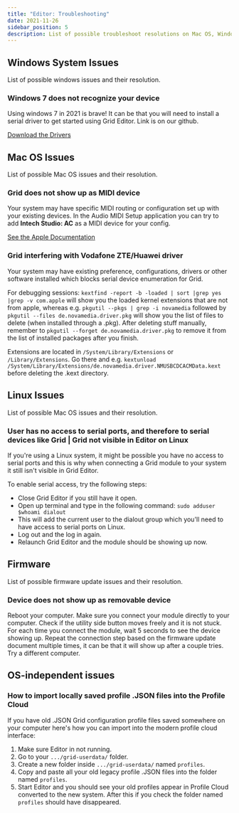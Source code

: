 ```yaml
---
title: "Editor: Troubleshooting"
date: 2021-11-26
sidebar_position: 5
description: List of possible troubleshoot resolutions on Mac OS, Windows and Linux.
---
```


## Windows System Issues

List of possible windows issues and their resolution.

### Windows 7 does not recognize your device
Using windows 7 in 2021 is brave! It can be that you will need to install a serial driver to get started using Grid Editor. Link is on our github.


[Download the Drivers](https://github.com/intechstudio/grid-fw/tree/master/Drivers/intech)

## Mac OS Issues

List of possible Mac OS issues and their resolution.

### Grid does not show up as MIDI device

Your system may have specific MIDI routing or configuration set up with your existing devices. In the Audio MIDI Setup application you can try to add **Intech Studio: AC** as a MIDI device for your config.

[See the Apple Documentation](https://support.apple.com/guide/audio-midi-setup/set-up-midi-devices-ams875bae1e0/mac)

### Grid interfering with Vodafone ZTE/Huawei driver

Your system may have existing preference, configurations, drivers or other software installed which blocks serial device enumeration for Grid.

For debugging sessions:
`kextfind -report -b -loaded | sort |grep yes |grep -v com.apple` will show you the loaded kernel extensions that are not from apple, whereas e.g. `pkgutil --pkgs | grep -i novamedia` followed by `pkgutil --files de.novamedia.driver.pkg` will show you the list of files to delete (when installed through a .pkg). After deleting stuff manually, remember to `pkgutil --forget de.novamedia.driver.pkg` to remove it from the list of installed packages after you finish.

Extensions are located in `/System/Library/Extensions` or `/Library/Extensions`. Go there and e.g. `kextunload /System/Library/Extensions/de.novamedia.driver.NMUSBCDCACMData.kext` before deleting the .kext directory.

## Linux Issues

List of possible Mac OS issues and their resolution.

### User has no access to serial ports, and therefore to serial devices like Grid | Grid not visible in Editor on Linux

If you're using a Linux system, it might be possible you have no access to serial ports and this is why when connecting a Grid module to your system it still isn't visible in Grid Editor.

To enable serial access, try the following steps:

- Close Grid Editor if you still have it open.
- Open up terminal and type in the following command: `sudo adduser $whoami dialout` 
- This will add the current user to the dialout group which you'll need to have access to serial ports on Linux.
- Log out and the log in again.
- Relaunch Grid Editor and the module should be showing up now.

## Firmware

List of possible firmware update issues and their resolution.

### Device does not show up as removable device

Reboot your computer. Make sure you connect your module directly to your computer. Check if the utility side button moves freely and it is not stuck. For each time you connect the module, wait 5 seconds to see the device showing up. Repeat the connection step based on the firmware update document multiple times, it can be that it will show up after a couple tries. Try a different computer.

## OS-independent issues

### How to import locally saved profile .JSON files into the Profile Cloud

If you have old .JSON Grid configuration profile files saved somewhere on your computer here's how you can import into the modern profile cloud interface:

1. Make sure Editor in not running.
2. Go to your `.../grid-userdata/` folder.
3. Create a new folder inside `.../grid-userdata/` named `profiles`.
4. Copy and paste all your old legacy profile .JSON files into the folder named `profiles`.
5. Start Editor and you should see your old profiles appear in Profile Cloud converted to the new system. After this if you check the folder named `profiles` should have disappeared.